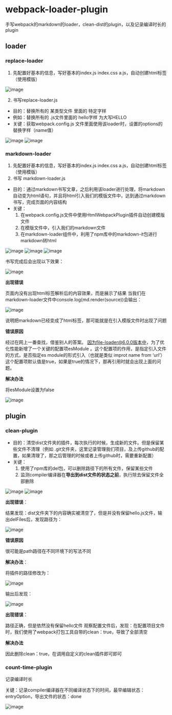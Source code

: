 # webpack-loader-plugin
手写webpack的markdown的loader，clean-dist的plugin，以及记录编译时长的plugin

## loader
### replace-loader
1. 先配置好基本的信息，写好基本的index.js index.css a.js，自动创建html标签（使用模版）

![image](https://user-images.githubusercontent.com/90816853/165520306-bc5cba76-65a2-4aea-b757-b08c0b475d54.png)

2. 书写replace-loader.js

- 目的：替换所有的 某类型文件 里面的 特定字样  
- 例如：替换所有的 .js文件里面的 hello字样 为大写HELLO
- 关键：获取webpack.config.js 文件里面使用该loader时，设置的options的替换字样（name值）

![image](https://user-images.githubusercontent.com/90816853/165520454-eed34b91-7d76-43a9-88ed-9654c696ed2b.png)
![image](https://user-images.githubusercontent.com/90816853/165520471-a3a988d7-6901-4e02-846e-daa3e96c1f60.png)


### markdown-loader
1. 先配置好基本的信息，写好基本的index.js index.css a.js，自动创建html标签（使用模版）
2. 书写 markdown-loader.js
- 目的：通过markdown书写文章，之后利用该loader进行处理，将markdown自动变为html语句，并且将html引入我们的模版文件中，达到通过markdown书写，完成页面的内容结构
- 关键：
  1. 在webpack.config.js文件中使用HtmlWebpackPlugin插件自动创建模版文件
  2. 在模版文件中，引入我们的markdown文件 
  3. 在markdown-loader组件中，利用了npm库中的markdown-it包进行markdown转html

![image](https://user-images.githubusercontent.com/90816853/165520646-f2177a7b-fa30-492a-bc9b-2d382f01a7a7.png)
![image](https://user-images.githubusercontent.com/90816853/165520661-c83f779a-3ad6-4c54-92fd-5b844970b323.png)
![image](https://user-images.githubusercontent.com/90816853/165520687-f66df263-8362-4a72-8b32-6de3c4fb5359.png)

书写完成后会出现以下效果：

![image](https://user-images.githubusercontent.com/90816853/165520729-f89564d9-1b28-4a77-b6f6-dd69a276ca87.png)

**出现错误**

页面内没有出现html标签解析后的内容效果，而是展示了结果
当我们在markdown-loader文件中console.log(md.render(source))会输出：

![image](https://user-images.githubusercontent.com/90816853/165520824-993e6a38-4b8c-4255-bcd0-df8f79b75ca1.png)

说明把markdown已经变成了html标签，那可能就是在引入模版文件时出现了问题

**错误原因**

经过在网上一番查找，借鉴别人的答案。
因为file-loader@6.0.0版本中，为了优化性能新增了一个关键的配置项esModule 。这个配置项的作用，是指定引入文件的方式，是否指定es module的形式引入（也就是类似 improt name from ‘url’）这个配置项默认值是true，如果是true的情况下，那再引用时就会出现上面的问题。

**解决办法**

将esModule设置为false

![image](https://user-images.githubusercontent.com/90816853/165521057-de84a488-7455-4f46-b354-482bc8508810.png)


## plugin
### clean-plugin

- 目的：清空dist文件夹的插件，每次执行的时候，生成新的文件。但是保留某些文件不清理（例如 .git文件夹，这里记录管理我们项目，及上传github的配置，如果清理了，那之后管理的时候或者上传github时，需要重新配置）
- 关键：
  1. 使用了npm库的del包，可以删除路径下的所有文件，保留某些文件
  2. 监测compiler编译器在**导出到dist文件的状态之前**，执行除去保留文件全部删除

![image](https://user-images.githubusercontent.com/90816853/165521356-89805670-b522-4b0c-941e-0e075f7fb735.png)
![image](https://user-images.githubusercontent.com/90816853/165521371-7cdb4baa-d4a2-42c9-bd84-9ac2792f83d4.png)

**出现错误**：

结果发现：dist文件夹下的内容确实被清空了，但是并没有保留hello.js文件，输出delFiles后，发现路径为：

![image](https://user-images.githubusercontent.com/90816853/165521452-081c24d1-f696-47ac-94d7-bc1c7909af19.png)

**错误原因**

很可能是path路径在不同环境下的写法不同

**解决办法**：

将插件的路径修改为：

![image](https://user-images.githubusercontent.com/90816853/165521561-63f9e206-dfa8-4247-9b31-1bfb4cfd17e7.png)

输出后发现：

![image](https://user-images.githubusercontent.com/90816853/165521604-46296028-e6ca-4109-a3ed-bbf418d723aa.png)

**出现错误**：

路径正确，但是依然没有保留hello文件
观察配置文件后，发现：在配置项目文件时，我们使用了webpack打包工具自带的clean：true，导致了全部清空

**解决办法**

因此删除clean：true，在调用自定义的clean插件即可即可


### count-time-plugin

记录编译时长

关键：记录compiler编译器在不同编译状态下的时间，最早编辑状态：entryOption，导出文件的状态：done

![image](https://user-images.githubusercontent.com/90816853/165521738-61b8e957-8cc2-4aef-a6b4-f24bf34e7a24.png)
